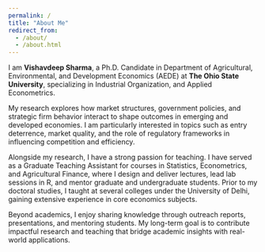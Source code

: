```yaml
---
permalink: /
title: "About Me"
redirect_from:
  - /about/
  - /about.html
---
```



I am **Vishavdeep Sharma**, a Ph.D. Candidate in Department of Agricultural, Environmental, and Development Economics (AEDE) at **The Ohio State University**, specializing in Industrial Organization, and Applied Econometrics.  

My research explores how market structures, government policies, and strategic firm behavior interact to shape outcomes in emerging and developed economies. I am particularly interested in topics such as entry deterrence, market quality, and the role of regulatory frameworks in influencing competition and efficiency.

Alongside my research, I have a strong passion for teaching. I have served as a Graduate Teaching Assistant for courses in Statistics, Econometrics, and Agricultural Finance, where I design and deliver lectures, lead lab sessions in R, and mentor graduate and undergraduate students. Prior to my doctoral studies, I taught at several colleges under the University of Delhi, gaining extensive experience in core economics subjects.

Beyond academics, I enjoy sharing knowledge through outreach reports, presentations, and mentoring students. My long-term goal is to contribute impactful research and teaching that bridge academic insights with real-world applications.
